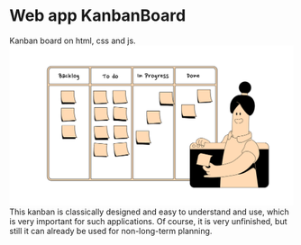 # Web app KanbanBoard 

Kanban board on html, css and js.
![example](KanbanExample.png)
This kanban is classically designed and easy to understand and use, which is very important for such applications.
Of course, it is very unfinished, but still it can already be used for non-long-term planning.
